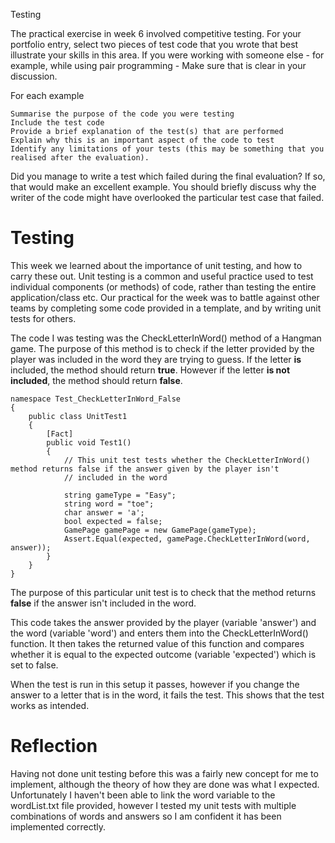 Testing

The practical exercise in week 6 involved competitive testing. For your portfolio entry, select two pieces of test code that you wrote that best illustrate your skills in this area. If you were working with someone else - for example, while using pair programming - Make sure that is clear in your discussion.

For each example

    Summarise the purpose of the code you were testing
    Include the test code
    Provide a brief explanation of the test(s) that are performed
    Explain why this is an important aspect of the code to test
    Identify any limitations of your tests (this may be something that you realised after the evaluation).

Did you manage to write a test which failed during the final evaluation? If so, that would make an excellent example. You should briefly discuss why the writer of the code might have overlooked the particular test case that failed.


# Testing

This week we learned about the importance of unit testing, and how to carry these out. Unit testing is a common and useful practice used to test individual components (or methods) of code, rather than testing the entire application/class etc. Our practical for the week was to battle against other teams by completing some code provided in a template, and by writing unit tests for others.

The code I was testing was the CheckLetterInWord() method of a Hangman game. The purpose of this method is to check if the letter provided by the player was included in the word they are trying to guess. If the letter __is__ included, the method should return __true__. However if the letter __is not included__, the method should return __false__.

```
namespace Test_CheckLetterInWord_False
{
    public class UnitTest1
    {
        [Fact]
        public void Test1()
        {
            // This unit test tests whether the CheckLetterInWord() method returns false if the answer given by the player isn't 
            // included in the word

            string gameType = "Easy";
            string word = "toe";
            char answer = 'a';
            bool expected = false;
            GamePage gamePage = new GamePage(gameType);
            Assert.Equal(expected, gamePage.CheckLetterInWord(word, answer));            
        }
    }
}
```
The purpose of this particular unit test is to check that the method returns __false__ if the answer isn't included in the word. 

This code takes the answer provided by the player (variable 'answer') and the word (variable 'word') and enters them into the CheckLetterInWord() function. It then takes the returned value of this function and compares whether it is equal to the expected outcome (variable 'expected') which is set to false. 

When the test is run in this setup it passes, however if you change the answer to a letter that is in the word, it fails the test. This shows that the test works as intended. 

# Reflection
Having not done unit testing before this was a fairly new concept for me to implement, although the theory of how they are done was what I expected. Unfortunately I haven't been able to link the word variable to the wordList.txt file provided, however I tested my unit tests with multiple combinations of words and answers so I am confident it has been implemented correctly. 
